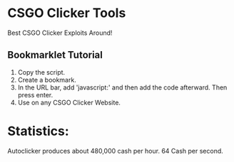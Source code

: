 # CSGO Clicker Tools
Best CSGO Clicker Exploits Around!

## Bookmarklet Tutorial

1. Copy the script.
2. Create a bookmark.
3. In the URL bar, add 'javascript:' and then add the code afterward. Then press enter.
4. Use on any CSGO Clicker Website.


# Statistics:
Autoclicker produces about 480,000 cash per hour.
64 Cash per second.

